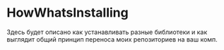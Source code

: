# HowWhatsInstalling
Здесь будет описано как устанавливать разные библиотеки и как выглядит общий принцип переноса моих репозиториев на ваш комп.
